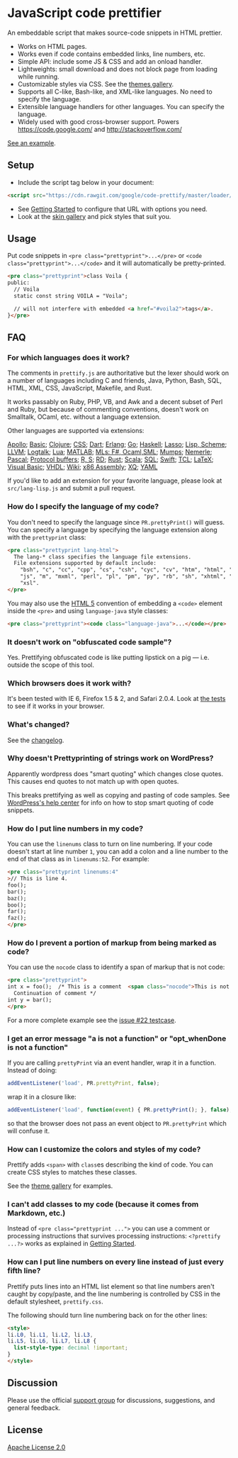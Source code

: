 # JavaScript code prettifier

An embeddable script that makes source-code snippets in HTML prettier.

* Works on HTML pages.
* Works even if code contains embedded links, line numbers, etc.
* Simple API: include some JS & CSS and add an onload handler.
* Lightweights: small download and does not block page from loading while
  running.
* Customizable styles via CSS. See the [themes gallery][1].
* Supports all C-like, Bash-like, and XML-like languages. No need to specify
  the language.
* Extensible language handlers for other languages. You can specify the
  language.
* Widely used with good cross-browser support. Powers https://code.google.com/
  and http://stackoverflow.com/

[See an example][2].

## Setup

 * Include the script tag below in your document:
```HTML
<script src="https://cdn.rawgit.com/google/code-prettify/master/loader/run_prettify.js"></script>
```
 * See [Getting Started](docs/getting_started.md) to configure that URL with
   options you need.
 * Look at the [skin gallery][1] and pick styles that suit you.

## Usage

Put code snippets in `<pre class="prettyprint">...</pre>` or
`<code class="prettyprint">...</code>` and it will automatically be
pretty-printed.

```HTML
<pre class="prettyprint">class Voila {
public:
  // Voila
  static const string VOILA = "Voila";

  // will not interfere with embedded <a href="#voila2">tags</a>.
}</pre>
```

## FAQ

### For which languages does it work?

The comments in `prettify.js` are authoritative but the lexer should work on a
number of languages including C and friends, Java, Python, Bash, SQL, HTML,
XML, CSS, JavaScript, Makefile, and Rust.

It works passably on Ruby, PHP, VB, and Awk and a decent subset of Perl and
Ruby, but because of commenting conventions, doesn't work on Smalltalk, OCaml,
etc. without a language extension.

Other languages are supported via extensions:

[Apollo](src/lang-apollo.js);
[Basic](src/lang-basic.js);
[Clojure](src/lang-clj.js);
[CSS](src/lang-css.js);
[Dart](src/lang-dart.js);
[Erlang](src/lang-erlang.js);
[Go](src/lang-go.js);
[Haskell](src/lang-hs.js);
[Lasso](src/lang-lasso.js);
[Lisp, Scheme](src/lang-lisp.js);
[LLVM](src/lang-llvm.js);
[Logtalk](src/lang-logtalk.js);
[Lua](src/lang-lua.js);
[MATLAB](src/lang-matlab.js);
[MLs: F#, Ocaml,SML](src/lang-ml.js);
[Mumps](src/lang-mumps.js);
[Nemerle](src/lang-n.js);
[Pascal](src/lang-pascal.js);
[Protocol buffers](src/lang-proto.js);
[R, S](src/lang-r.js);
[RD](src/lang-rd.js);
[Rust](src/lang-rust.js);
[Scala](src/lang-scala.js);
[SQL](src/lang-sql.js);
[Swift](src/lang-swift.js);
[TCL](src/lang-tcl.js);
[LaTeX](src/lang-tex.js);
[Visual Basic](src/lang-vb.js);
[VHDL](src/lang-vhdl.js);
[Wiki](src/lang-wiki.js);
[x86 Assembly](src/lang-x86.js);
[XQ](src/lang-xq.js);
[YAML](src/lang-yaml.js)

If you'd like to add an extension for your favorite language, please look at
`src/lang-lisp.js` and submit a pull request.

### How do I specify the language of my code?

You don't need to specify the language since `PR.prettyPrint()` will guess.
You can specify a language by specifying the language extension along with the
`prettyprint` class:

```HTML
<pre class="prettyprint lang-html">
  The lang-* class specifies the language file extensions.
  File extensions supported by default include:
    "bsh", "c", "cc", "cpp", "cs", "csh", "cyc", "cv", "htm", "html", "java",
    "js", "m", "mxml", "perl", "pl", "pm", "py", "rb", "sh", "xhtml", "xml",
    "xsl".
</pre>
```

You may also use the [HTML 5][3] convention of embedding a `<code>` element
inside the `<pre>` and using `language-java` style classes:

```HTML
<pre class="prettyprint"><code class="language-java">...</code></pre>
```

### It doesn't work on "obfuscated code sample"?

Yes. Prettifying obfuscated code is like putting lipstick on a pig &mdash;
i.e. outside the scope of this tool.

### Which browsers does it work with?

It's been tested with IE 6, Firefox 1.5 & 2, and Safari 2.0.4. Look at
[the tests][4] to see if it works in your browser.

### What's changed?

See the [changelog](CHANGES.md).

### Why doesn't Prettyprinting of strings work on WordPress?

Apparently wordpress does "smart quoting" which changes close quotes.  This
causes end quotes to not match up with open quotes.

This breaks prettifying as well as copying and pasting of code samples.  See
[WordPress's help center][5] for info on how to stop smart quoting of code
snippets.

### How do I put line numbers in my code?

You can use the `linenums` class to turn on line numbering.  If your code
doesn't start at line number `1`, you can add a colon and a line number to the
end of that class as in `linenums:52`. For example:

```HTML
<pre class="prettyprint linenums:4"
>// This is line 4.
foo();
bar();
baz();
boo();
far();
faz();
</pre>
```

### How do I prevent a portion of markup from being marked as code?

You can use the `nocode` class to identify a span of markup that is not code:

```HTML
<pre class="prettyprint">
int x = foo();  /* This is a comment  <span class="nocode">This is not code</span>
  Continuation of comment */
int y = bar();
</pre>
```

For a more complete example see the [issue #22 testcase][6].

### I get an error message "a is not a function" or "opt_whenDone is not a function"

If you are calling `prettyPrint` via an event handler, wrap it in a function.
Instead of doing:

```JavaScript
addEventListener('load', PR.prettyPrint, false);
```

wrap it in a closure like:

```JavaScript
addEventListener('load', function(event) { PR.prettyPrint(); }, false);
```

so that the browser does not pass an event object to `PR.prettyPrint`
which will confuse it.

### How can I customize the colors and styles of my code?

Prettify adds `<span>` with `class`es describing the kind of code.  You can
create CSS styles to matches these classes.

See the [theme gallery][1] for examples.

### I can't add classes to my code (because it comes from Markdown, etc.)

Instead of `<pre class="prettyprint ...">` you can use a comment or processing
instructions that survives processing instructions: `<?prettify ...?>` works
as explained in [Getting Started](docs/getting_started.md).

### How can I put line numbers on every line instead of just every fifth line?

Prettify puts lines into an HTML list element so that line numbers aren't
caught by copy/paste, and the line numbering is controlled by CSS in the
default stylesheet, `prettify.css`.

The following should turn line numbering back on for the other lines:

```HTML
<style>
li.L0, li.L1, li.L2, li.L3,
li.L5, li.L6, li.L7, li.L8 {
  list-style-type: decimal !important;
}
</style>
```

## Discussion

Please use the official [support group][7] for discussions, suggestions, and
general feedback.

## License

[Apache License 2.0](COPYING)


[1]: https://rawgit.com/google/code-prettify/master/styles/index.html
[2]: https://rawgit.com/google/code-prettify/master/examples/quine.html
[3]: http://dev.w3.org/html5/spec-author-view/the-code-element.html#the-code-element
[4]: https://rawgit.com/google/code-prettify/master/tests/prettify_test.html
[5]: http://wordpress.org/support/topic/125038
[6]: https://rawgit.com/google/code-prettify/master/tests/prettify_test.html#issue22
[7]: http://groups.google.com/group/js-code-prettifier
